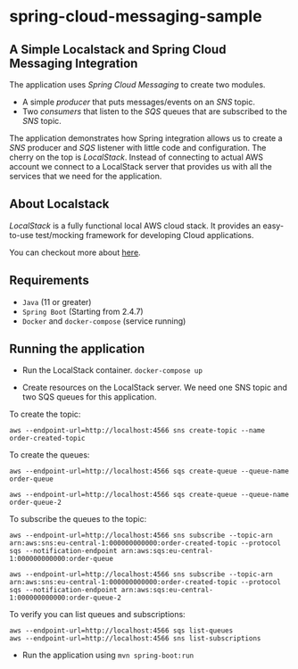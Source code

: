 # spring-cloud-messaging-sample

## A Simple Localstack and Spring Cloud Messaging Integration
The application uses _Spring Cloud Messaging_ to create two modules. 
* A simple _producer_ that puts messages/events on an _SNS_ topic.
* Two _consumers_ that listen to the _SQS_ queues that are subscribed to the _SNS_ topic.

The application demonstrates how Spring integration allows us to create a _SNS_ producer and _SQS_ listener with little code and configuration. 
The cherry on the top is _LocalStack_. Instead of connecting to actual AWS account we connect to a LocalStack server that provides us with all the services that we need for the application.

## About Localstack
_LocalStack_ is a fully functional local AWS cloud stack. It provides an easy-to-use test/mocking framework for developing Cloud applications.

You can checkout more about [here](https://github.com/localstack/localstack).


## Requirements

* `Java` (11 or greater)
* `Spring Boot` (Starting from 2.4.7)
* `Docker` and `docker-compose` (service running)

## Running the application
* Run the LocalStack container. `docker-compose up`

* Create resources on the LocalStack server. We need one SNS topic and two SQS queues for this application.

To create the topic:

```
aws --endpoint-url=http://localhost:4566 sns create-topic --name order-created-topic
```

To create the queues:

```
aws --endpoint-url=http://localhost:4566 sqs create-queue --queue-name order-queue

aws --endpoint-url=http://localhost:4566 sqs create-queue --queue-name order-queue-2
```

To subscribe the queues to the topic:

```
aws --endpoint-url=http://localhost:4566 sns subscribe --topic-arn arn:aws:sns:eu-central-1:000000000000:order-created-topic --protocol sqs --notification-endpoint arn:aws:sqs:eu-central-1:000000000000:order-queue

aws --endpoint-url=http://localhost:4566 sns subscribe --topic-arn arn:aws:sns:eu-central-1:000000000000:order-created-topic --protocol sqs --notification-endpoint arn:aws:sqs:eu-central-1:000000000000:order-queue-2
```

To verify you can list queues and subscriptions:

```
aws --endpoint-url=http://localhost:4566 sqs list-queues
aws --endpoint-url=http://localhost:4566 sns list-subscriptions
```

* Run the application using `mvn spring-boot:run`
